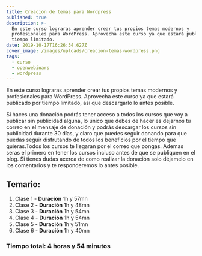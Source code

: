 ```yaml
---
title: Creación de temas para Wordpress
published: true
description: >-
  En este curso lograras aprender crear tus propios temas modernos y
  profesionales para WordPress. Aprovecha este curso ya que estará publicado por
  tiempo limitado.
date: 2019-10-17T16:26:34.627Z
cover_image: /images/uploads/creacion-temas-wordpress.png
tags:
  - curso
  - openwebinars
  - wordpress
---
```

En este curso lograras aprender crear tus propios temas modernos y profesionales para WordPress. Aprovecha este curso ya que estará publicado por tiempo limitado, así que descargarlo lo antes posible. 

Si haces una donación podrás tener acceso a todos los cursos que voy a publicar sin publicidad alguna, lo único que debes de hacer es dejarnos tu correo en el mensaje de donación y podrás descargar los cursos sin publicidad durante 30 días, y claro que puedes seguir donando para que puedas seguir disfrutando de todos los beneficios por el tiempo que quieras.Todos los cursos te llegaran por el correo que pongas. Ademas seras el primero en tener los cursos incluso antes de que se publiquen en el blog. Si tienes dudas acerca de como realizar la donación solo déjamelo en los comentarios y te responderemos lo antes posible.

## Temario:

1. Clase 1 - **Duración** 1h y 57mn
2. Clase 2 - **Duración** 1h y 48mn
3. Clase 3 - **Duración** 1h y 54mn
4. Clase 4 - **Duración** 1h y 54mn
5. Clase 5 - **Duración** 1h y 51mn 
6. Clase 6 - **Duración** 1h y 40mn

<h3 class="time-total">Tiempo total: 4 horas y 54 minutos </h3>
